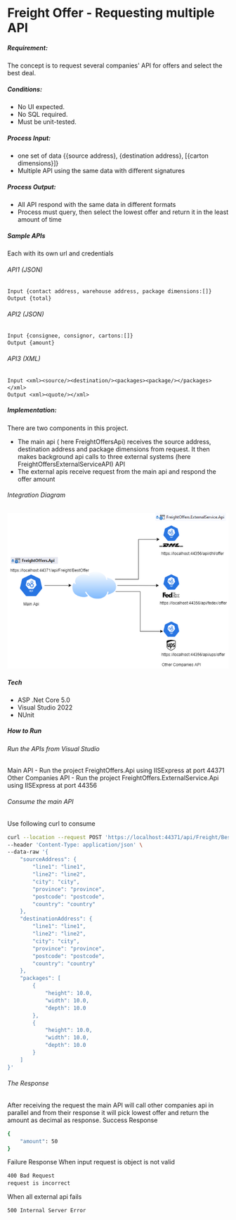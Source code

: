 # Freight Offer - Requesting multiple API
##### Requirement:
The concept is to request several companies' API for offers and select the best deal.
##### Conditions:
* No UI expected.
* No SQL required.
* Must be unit-tested.
##### Process Input:
* one set of data {{source address}, {destination address}, [{carton dimensions}]}
* Multiple API using the same data with different signatures
##### Process Output:
* All API respond with the same data in different formats
* Process must query, then select the lowest offer and return it in the least amount of time
##### Sample APIs 
Each with its own url and credentials
###### API1 (JSON)
    Input {contact address, warehouse address, package dimensions:[]}
    Output {total}
###### API2 (JSON)
    Input {consignee, consignor, cartons:[]}
    Output {amount}
###### API3 (XML)
    Input <xml><source/><destination/><packages><package/></packages></xml>
    Output <xml><quote/></xml>

##### Implementation:
There are two components in this project. 
- The main api ( here FreightOffersApi) receives the source address, destination address and package dimensions from request. It then makes background api calls to three external systems (here FreightOffersExternalServiceAPI) API
- The external apis receive request from the main api and respond the offer amount
###### Integration Diagram
![Integration Diagram](https://github.com/anamsimon/FreightOffers/blob/main/Integration%20Diagram.png?raw=true)
##### Tech
* ASP .Net Core 5.0
* Visual Studio 2022
* NUnit
##### How to Run 
###### Run the APIs from Visual Studio
Main API - Run the project FreightOffers.Api using IISExpress at port 44371
Other Companies API - Run the project FreightOffers.ExternalService.Api using IISExpress at port 44356
###### Consume the main API
Use following curl to consume
```sh
curl --location --request POST 'https://localhost:44371/api/Freight/BestOffer' \
--header 'Content-Type: application/json' \
--data-raw '{
    "sourceAddress": {
        "line1": "line1",
        "line2": "line2",
        "city": "city",
        "province": "province",
        "postcode": "postcode",
        "country": "country"
    },
    "destinationAddress": {
        "line1": "line1",
        "line2": "line2",
        "city": "city",
        "province": "province",
        "postcode": "postcode",
        "country": "country"
    },
    "packages": [
        {
            "height": 10.0,
            "width": 10.0,
            "depth": 10.0
        },
        {
            "height": 10.0,
            "width": 10.0,
            "depth": 10.0
        }
    ]
}'
```
###### The Response
After receiving the request the main API will call other companies api in parallel and from their response it will pick lowest offer and return the amount as decimal as response.
Success Response 
```sh
{
    "amount": 50
}
```
Failure Response
When input request is object is not valid
```sh
400 Bad Request
request is incorrect
```
When all external api fails
```sh
500 Internal Server Error
```